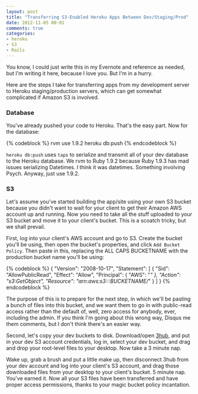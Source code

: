 ```yaml
---
layout: post
title: "Transferring S3-Enabled Heroku Apps Between Dev/Staging/Prod"
date: 2012-11-05 00:01
comments: true
categories: 
- heroku
- S3
- Rails
---
```


You know, I could just write this in my Evernote and reference as
needed, but I'm writing it here, because I love you. But I'm in a hurry.

Here are the steps I take for transferring apps from my development
server to Heroku staging/production servers, which can get somewhat
complicated if Amazon S3 is involved.

<!--more-->

### Database

You've already pushed your code to Heroku. That's the easy part. Now for the
database:

{% codeblock %}
rvm use 1.9.2
heroku db:push
{% endcodeblock %}

`heroku db:push` uses `taps` to serialize and transmit all of your dev
database to the Heroku database. We rvm to Ruby 1.9.2 because Ruby 1.9.3
has mad issues serializing Datetimes. I think it was datetimes.
Something involving Psych. Anyway, just use 1.9.2.

### S3

Let's assume you've started building the app/site using your own S3
bucket because you didn't want to wait for your client to get their
Amazon AWS account up and running. Now you need to take all the stuff
uploaded to your S3 bucket and move it to your client's bucket. This is
a scoatch tricky, but we shall prevail.

First, log into your client's AWS account and go to S3. Create the
bucket you'll be using, then open the bucket's properties, and click 
`Add Bucket Policy`. Then paste in this, replacing the ALL CAPS 
BUCKETNAME with the production bucket name you'll be using:

{% codeblock %}
{
     "Version": "2008-10-17",
     "Statement": [
          {
               "Sid": "AllowPublicRead",
               "Effect": "Allow",
               "Principal": {
                    "AWS": "*"
               },
               "Action": "s3:GetObject",
               "Resource": "arn:aws:s3:::BUCKETNAME/*"
          }
     ]
}
{% endcodeblock %}

The purpose of this is to prepare for the next step, in which we'll be
pasting a bunch of files into this bucket, and we want them to go in
with public-read access rather than the default of, well, zero access
for anybody, ever, including the admin. If you think I'm going about
this wrong way, Disqus me them comments, but I don't think there's an
easier way.

Second, let's copy your dev buckets to disk. Download/open 
[3hub](http://www.3hubapp.com/), and put in your
dev S3 account credentials, log in, select your dev bucket, and drag and
drop your root-level files to your desktop. Now take a 3 minute nap.

Wake up, grab a brush and put a little make up, then disconnect 3hub
from your dev account and log into your client's S3 account, and drag
those downloaded files from your desktop to your client's bucket. 5
minute nap. You've earned it. Now all your S3 files have been
transferred and have proper access permissions, thanks to your magic
bucket policy incantation.
